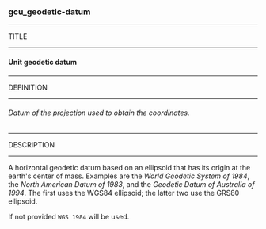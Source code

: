 ### gcu_geodetic-datum



------
TITLE

------

#### Unit geodetic datum



------
DEFINITION

------

###### Datum of the projection used to obtain the coordinates.



------
DESCRIPTION

------

A horizontal geodetic datum based on an ellipsoid that has its origin at the earth&apos;s center of mass. Examples are the *World Geodetic System of 1984*, the *North American Datum of 1983*, and the *Geodetic Datum of Australia of 1994*. The first uses the WGS84 ellipsoid; the latter two use the GRS80 ellipsoid.

If not provided `WGS 1984` will be used.